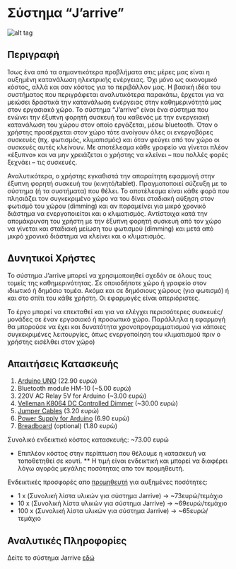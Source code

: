 <h1>Σύστημα “J’arrive”</h1>

![alt tag](https://github.com/ellak-monades-aristeias/Jarrive/blob/master/JarriveSystem.png)

<h2>Περιγραφή</h2>
Ίσως ένα από τα σημαντικότερα προβλήματα στις μέρες μας είναι η αυξημένη κατανάλωση ηλεκτρικής ενέργειας. Όχι μόνο ως οικονομικό κόστος, αλλά και σαν κόστος για το περιβάλλον μας. Η βασική ιδέα του συστήματος που περιγράφεται αναλυτικότερα παρακάτω, έρχεται για να μειώσει δραστικά την κατανάλωση ενέργειας στην καθημερινότητά μας στον εργασιακό χώρο. Το σύστημα “J’arrive” είναι ένα σύστημα που ενώνει την έξυπνη φορητή συσκευή του καθενός με την ενεργειακή κατανάλωση του χώρου στον οποίο εργάζεται, μέσω bluetooth. Όταν ο χρήστης προσέρχεται στον χώρο τότε ανοίγουν όλες οι ενεργοβόρες συσκευές (πχ. φωτισμός, κλιματισμός) και όταν φεύγει από τον χώρο οι συσκευές αυτές κλείνουν. Με αποτέλεσμα κάθε γραφείο να γίνεται πλέον «έξυπνο» και να μην χρειάζεται ο χρήστης να κλείνει – που πολλές φορές ξεχνάει – τις συσκευές.

Αναλυτικότερα, o χρήστης εγκαθιστά την απαραίτητη εφαρμογή στην έξυπνη φορητή συσκευή του (κινητό/tablet). Πραγματοποιεί σύζευξη με το σύστημα (ή τα συστήματα) που θέλει. Το αποτέλεσμα είναι κάθε φορά που πλησιάζει τον συγκεκριμένο χώρο να του δίνει σταδιακή αύξηση στον φωτισμό του χώρου (dimming) και αν παραμείνει για μικρό χρονικό διάστημα να ενεργοποιείται και ο κλιματισμός. Αντίστοιχα κατά την απομάκρυνση του χρήστη με την έξυπνη φορητή συσκευή από τον χώρο να γίνεται και σταδιακή μείωση του φωτισμού (dimming) και μετά από μικρό χρονικό διάστημα να κλείνει και ο κλιματισμός.

<h2>Δυνητικοί Χρήστες </h2>
Το σύστημα J’arrive μπορεί να χρησιμοποιηθεί σχεδόν σε όλους τους τομείς της καθημερινότητας. Σε οποιοδήποτε χώρο ή γραφείο στον ιδιωτικό ή δημόσιο τομέα. Ακόμα και σε δημόσιους χώρους (για φωτισμό) ή και στο σπίτι του κάθε χρήστη. Οι εφαρμογές είναι απεριόριστες.

Το έργο μπορεί να επεκταθεί και για να ελέγχει περισσότερες συσκευές/μονάδες σε έναν εργασιακό ή προσωπικό χώρο. Παράλληλα η εφαρμογή θα μπορούσε να έχει και δυνατότητα χρονοπρογραμματισμού για κάποιες συγκεκριμένες λειτουργίες, όπως ενεργοποίηση του κλιματισμού πριν ο χρήστης εισέλθει στον χώρο)


<h2>Απαιτήσεις Κατασκευής</h2>

1. [Arduino UNO](http://www.devobox.com/index.php?id_product=1&controller=product&id_lang=2) (22.90 ευρώ)
2. Bluetooth module HM-10 (~5.00 ευρώ)
3. 220V AC Relay 5V for Arduino (~3.00 ευρώ)
4. [Velleman K8064 DC Controlled Dimmer](http://www.velleman.eu/downloads/0/illustrated/illustrated_assembly_manual_k8064.pdf) (~30.00 ευρώ)
5. [Jumper Cables](http://www.devobox.com/index.php?id_product=4&controller=product&id_lang=2) (3.20 ευρώ)
6. [Power Supply for Arduino](http://www.devobox.com/index.php?id_product=8&controller=product&id_lang=2) (6.90 ευρώ)
7. [Breadboard](http://www.devobox.com/index.php?id_product=17&controller=product&id_lang=2) (optional) (1.80 ευρώ)

Συνολικό ενδεικτικό κόστος κατασκευής: ~73.00 ευρώ

* Επιπλέον κόστος στην περίπτωση που θέλουμε η κατασκευή να τοποθετηθεί σε κουτί.
** Η τιμή είναι ενδεικτική και μπορεί να διαφέρει λόγω αγοράς μεγάλης ποσότητας απο τον προμηθευτή.

Ενδεικτικές προσφορές απο [προμηθευτή](http://www.devobox.com) για αυξημένες ποσότητες:
- 1 x (Συνολική λίστα υλικών για σύστημα Jarrive) -> ~73ευρώ/τεμάχιο
- 10 x (Συνολική λίστα υλικών για σύστημα Jarrive) -> ~69ευρώ/τεμάχιο
- 100 x (Συνολική λίστα υλικών για σύστημα Jarrive) -> ~65ευρώ/τεμάχιο

<h2>Αναλυτικές Πληροφορίες</h2>

Δείτε το σύστημα Jarrive [εδώ](https://github.com/ellak-monades-aristeias/Jarrive)


